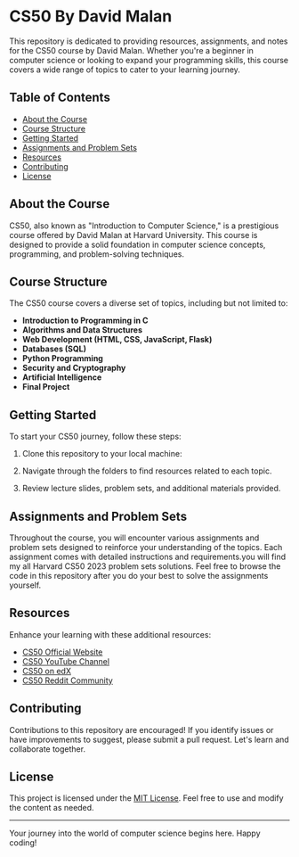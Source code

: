 # CS50 By David Malan

This repository is dedicated to providing resources, assignments, and notes for the CS50 course by David Malan. Whether you're a beginner in computer science or looking to expand your programming skills, this course covers a wide range of topics to cater to your learning journey.

## Table of Contents

- [About the Course](#about-the-course)
- [Course Structure](#course-structure)
- [Getting Started](#getting-started)
- [Assignments and Problem Sets](#assignments-and-problem-sets)
- [Resources](#resources)
- [Contributing](#contributing)
- [License](#license)

## About the Course

CS50, also known as "Introduction to Computer Science," is a prestigious course offered by David Malan at Harvard University. This course is designed to provide a solid foundation in computer science concepts, programming, and problem-solving techniques.

## Course Structure

The CS50 course covers a diverse set of topics, including but not limited to:

- **Introduction to Programming in C**
- **Algorithms and Data Structures**
- **Web Development (HTML, CSS, JavaScript, Flask)**
- **Databases (SQL)**
- **Python Programming**
- **Security and Cryptography**
- **Artificial Intelligence**
- **Final Project**

## Getting Started

To start your CS50 journey, follow these steps:

1. Clone this repository to your local machine:

2. Navigate through the folders to find resources related to each topic.

3. Review lecture slides, problem sets, and additional materials provided.

## Assignments and Problem Sets

Throughout the course, you will encounter various assignments and problem sets designed to reinforce your understanding of the topics. Each assignment comes with detailed instructions and requirements.you will find  my all Harvard CS50 2023 problem sets solutions. Feel free to browse the code in this repository after you do your best to solve the assignments yourself.

## Resources

Enhance your learning with these additional resources:

- [CS50 Official Website](https://cs50.harvard.edu/)
- [CS50 YouTube Channel](https://www.youtube.com/user/cs50tv)
- [CS50 on edX](https://www.edx.org/course/introduction-computer-science-harvardx-cs50x)
- [CS50 Reddit Community](https://www.reddit.com/r/cs50/)

## Contributing

Contributions to this repository are encouraged! If you identify issues or have improvements to suggest, please submit a pull request. Let's learn and collaborate together.

## License

This project is licensed under the [MIT License](LICENSE). Feel free to use and modify the content as needed.

---

Your journey into the world of computer science begins here. Happy coding!
 

